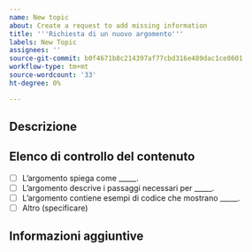```yaml
---
name: New topic
about: Create a request to add missing information
title: '''Richiesta di un nuovo argomento'''
labels: New Topic
assignees: ''
source-git-commit: b0f4671b8c214397af77cbd316e489dac1ce8601
workflow-type: tm+mt
source-wordcount: '33'
ht-degree: 0%

---
```



## Descrizione

<!-- (REQUIRED) What topic is missing? -->

## Elenco di controllo del contenuto

<!-- (REQUIRED) List specific information or details to include in this topic. -->

<!-- Use the following checklist template as a starting point -->

- [ ] L’argomento spiega come _____.
- [ ] L’argomento descrive i passaggi necessari per _____.
- [ ] L’argomento contiene esempi di codice che mostrano _____.
- [ ] Altro (specificare)

## Informazioni aggiuntive

<!-- (OPTIONAL) Any information you already know or other online resources that cover this topic -->

<!--
Thank you for taking the time to report this issue!
GitHub Issues in this repo should relate to this project's codebase.

Before submitting this issue, please make sure you are complying with our Code of Conduct:
https://github.com/AdobeDocs/commerce-operations.en/blob/main/code-of-conduct.md

Issues that do not comply with our Code of Conduct or do not contain enough information may be closed at the maintainers' discretion.

Feel free to remove this section before creating this issue.
-->
